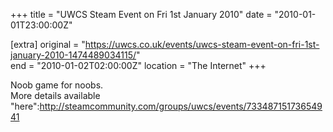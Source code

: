 +++
title = "UWCS Steam Event on Fri 1st January 2010"
date = "2010-01-01T23:00:00Z"

[extra]
original = "https://uwcs.co.uk/events/uwcs-steam-event-on-fri-1st-january-2010-1474489034115/"    
end = "2010-01-02T02:00:00Z"
location = "The Internet"
+++

Noob game for noobs.  
More details available "here":http://steamcommunity.com/groups/uwcs/events/73348715173654941

